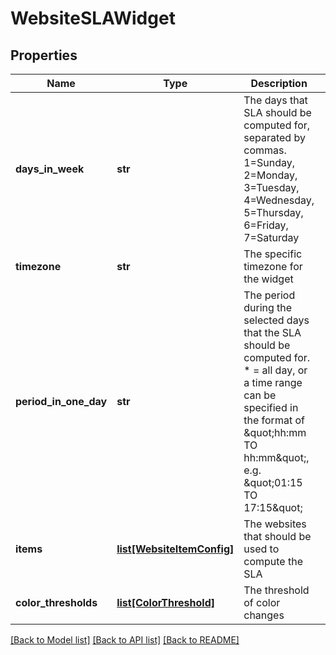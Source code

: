 # WebsiteSLAWidget

## Properties
Name | Type | Description | Notes
------------ | ------------- | ------------- | -------------
**days_in_week** | **str** | The days that SLA should be computed for, separated by commas. 1&#x3D;Sunday, 2&#x3D;Monday, 3&#x3D;Tuesday, 4&#x3D;Wednesday, 5&#x3D;Thursday, 6&#x3D;Friday, 7&#x3D;Saturday | [optional] 
**timezone** | **str** | The specific timezone for the widget | [optional] 
**period_in_one_day** | **str** | The period during the selected days that the SLA should be computed for. * &#x3D; all day, or a time range can be specified in the format of \&quot;hh:mm TO hh:mm\&quot;, e.g. \&quot;01:15 TO 17:15\&quot; | [optional] 
**items** | [**list[WebsiteItemConfig]**](WebsiteItemConfig.md) | The websites that should be used to compute the SLA | 
**color_thresholds** | [**list[ColorThreshold]**](ColorThreshold.md) | The threshold of color changes | [optional] 

[[Back to Model list]](../README.md#documentation-for-models) [[Back to API list]](../README.md#documentation-for-api-endpoints) [[Back to README]](../README.md)


